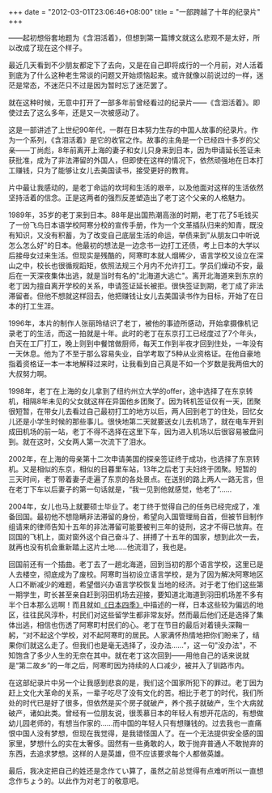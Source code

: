 +++
date = "2012-03-01T23:06:46+08:00"
title = "一部跨越了十年的纪录片"
+++

——起初想俗套地题为《含泪活着》，但想到第一篇博文就这么悲观不是太好，所以改成了现在这个样子。

最近几天看到不少朋友都定下了去向，又是在自己即将成行的一个月前，对人活着到底为了什么这种老生常谈的问题又开始烦恼起来。或许就像以前说过的一样，迷茫是常态，不迷茫只不过是因为暂时忘了迷茫罢了。

就在这种时候，无意中打开了一部多年前曾经看过的纪录片——《含泪活着》。即使过去了这么多年，还是又一次被感动了。

<!--more-->

这是一部讲述了上世纪90年代，一群在日本努力生存的中国人故事的纪录片。作为一个系列，《含泪活着》是它的收官之作。故事的主角是一个已经四十多岁的父亲——丁尚彪，8年前离开上海的妻子和女儿只身来到日本，因为申请延长签证未获批准，成为了非法滞留的外国人，但即使在这样的情况下，依然顽强地在日本打工赚钱，只为了能够让女儿去美国读书，接受更好的教育。

片中最让我感动的，是老丁命运的坎坷和生活的艰辛，以及他面对这样的生活依然坚持活着的信念。正是这两者的强烈反差塑造出了老丁这个父亲的人格魅力。

1989年，35岁的老丁来到日本。88年是出国热潮高涨的时期，老丁花了5毛钱买了一份飞鸟日本语学校阿寒分校的宣传手册，作为一个文革插队归来的知青，既没有知识，又没有积蓄，为了改变自己底层生活的命运，举债来到"从朋友口中听说怎么怎么好"的日本。他最初的想法是一边念书一边打工还债，考上日本的大学以后接母女过来生活。但现实是残酷的，阿寒町本就人烟稀少，语言学校又设立在深山之中，校长也很循规蹈矩，依照法规三个月内不允许打工。学员们燥动不安，最后在一天深夜集体出逃，就是当时有名的"北海道大逃亡"。离开北海道来到东京的老丁因为擅自离开学校的关系，申请签证延长被拒。很快签证到期，老丁成了非法滞留者。但他不想就这样回去，他把赚钱让女儿去美国读书作为目标，开始了在日本的打工生涯。

1996年，本片的制作人张丽玲结识了老丁，被他的事迹所感动，开始拿摄像机记录老丁的生活，而这一拍就是十年。此时的老丁在东京打工已经度过了7个年头，白天在工厂打工，晚上则到中餐馆做厨师，每天工作到半夜才回到住处，一年没有一天休息。他为了不至于那么容易失业，自学考取了5种从业资格证。在他自豪地指着资格证一本一本地解释过来时，让我看到自己真是不如一个岁数是我两倍大的大叔努力啊。

1998年，老丁在上海的女儿拿到了纽约州立大学的offer，途中选择了在东京转机，相隔8年未见的父女就这样在异国他乡团聚了。因为转机签证仅有一天，团聚很短暂，在带女儿去看过自己最初打工的地方以后，两人回到老丁的住处，回忆女儿还是小学生时候的那些事儿。很快地第二天就要送女儿去机场了，就在电车开到成田机场的前一站，老丁不得不选择在这里下车，因为进入机场以后很容易被盘问到。就在这时，父女两人第一次流下了泪水。

2002年，在上海的母亲第十二次申请美国的探亲签证终于成功，也选择了东京转机。又是相似的东京，相似的日暮里车站，13年之后老丁夫妇终于团聚。短暂的三天时间，老丁带着妻子走遍了东京的各处景点。在送别的路上两人一路无言，但在老丁下车以后妻子的第一句话就是，“我一见到他就感觉，他老了”……

2004年，女儿也马上就要硕士毕业了。老丁终于觉得自己的任务已经完成了，准备回国。最初他不想隐瞒非法滞留的身份，希望向入国管理局自首，但被节目制作组请来的律师告知十五年的非法滞留可能要被判三年的徒刑，这才不得已放弃。在回国的飞机上，面对窗外这个自己奋斗了、拼搏了十五年的国家，想到此次一去，就再也没有机会重新踏上这片土地……他流泪了，我也是。

回国前还有一个插曲。老丁去了一趟北海道，回到当初的那个语言学校，这里已是人去楼空，彻底成为了废校。阿寒町当初设立语言学校，是为了因为解决阿寒地区人口不断减少的难题，希望借兴办语言学校恢复当地的经济。对于老丁他们这些第一期学生，町长甚至亲自赶到羽田机场去迎接，要知道北海道到羽田机场差不多有半个日本那么远啊！而且就如[《日本四季》](http://book.douban.com/subject/3267934/)中描述的一样，日本这些较为偏远的地区，往往民风淳朴，村民们对这些留学生都非常友好。然而最后他们还是选择了集体出逃，相信也伤透了阿寒町村民们的心。老丁在节目的最后对着镜头深鞠一躬，“对不起这个学校，对不起阿寒町的居民。人家满怀热情地把你们盼来了，结果你们就这么走了。但我们也是毫无选择了，没办法……”，这一句"没办法"，不知饱含了多少人生的无奈在其中。就在老丁这次回到——用他自己的话来说就是“第二故乡”的一年之后，阿寒町因为持续的人口减少，被并入了钏路市内。

在这部纪录片中另一个让我感到悲哀的是，我们这个国家所犯下的罪过。老丁因为赶上文化大革命的关系，一辈子吃尽了没有文化的苦。相比于老丁的时代，我们所处的时代已是好了很多，但依然是买个房子就破产，养个孩子就破产，生个大病就破产，诸如此类。曾经有一位朋友说，很羡慕日本的年轻人有想开花店的，有想做幼儿园老师的，有想当作家的……而中国的年轻人只有想赚钱的。过去我也一直痛恨中国人没有梦想，但现在我觉得，是我错怪国人了。在一个无法提供安全感的国家里，梦想什么的实在太奢侈。固然有一些勇敢的人，敢于抛弃普通人不敢抛弃的东西，去追求梦想。这样的人是英雄，但不应该要求每个人都做英雄。

最后，我决定把自己的姓还是念作てい算了，虽然之前总觉得有点难听所以一直想念作ちょう的。以此作为对老丁的敬意吧。
